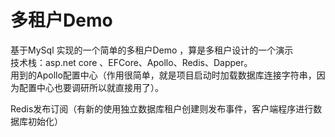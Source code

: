 # 多租户Demo 
  基于MySql 实现的一个简单的多租户Demo ，算是多租户设计的一个演示    
  技术栈：asp.net core 、EFCore、Apollo、Redis、Dapper。    
  用到的Apollo配置中心（作用很简单，就是项目启动时加载数据库连接字符串，因为配置中心也要调研所以就直接用了）。
  
  Redis发布订阅（有新的使用独立数据库租户创建则发布事件，客户端程序进行数据库初始化）
  
